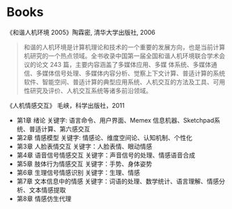 # Books
《和谐人机环境 2005》陶霖密, 清华大学出版社, 2006
> 和谐的人机环境是计算机理论和技术的一个重要的发展方向，也是当前计算机研究的一个热点领域。全书收录中国第一届全国和谐人机环境联合学术会议的论文 243 篇，主要内容涵盖了多媒体应用、多媒  体系统、多媒体通信、多媒体信号处理、多媒体内容分析、觉察上下文计算、普适计算的系统软件、智能空间、普适计算的典型应用系统、人机交互的方法及工具、可用性研究及评价、人机交互系统等诸多前沿领域。

《人机情感交互》 毛峡，科学出版社，2011

* 第1章 绪论 关键字: 语言命令、用户界面、Memex 信息机器、Sketchpad系统、普适计算、第六感交互
* 第2章 情感模型 关键字: 情感论、维度空间论、认知机制、个性化
* 第3章 人脸表情交互 关键字：人脸表情、眼动情感
* 第4章 语音信号情感交互 关键字：声音信号的处理、情感语音合成
* 第5章 肢体行为情感交互 关键字：手势、身体姿势
* 第6章 生理信号情感识别 关键字：生理、情感
* 第7章 文本信息中的情感 关键字：词语的处理、数学统计、语言理解、情感分析、文本情感提取
* 第8章 情感仿生代理
